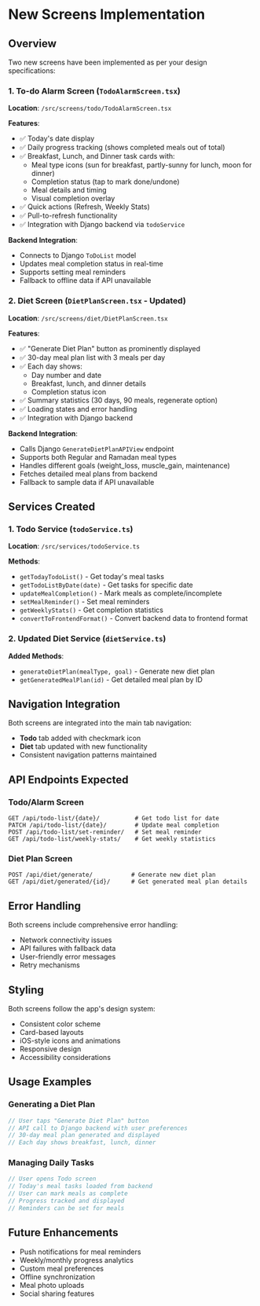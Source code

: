 # New Screens Implementation

## Overview
Two new screens have been implemented as per your design specifications:

### 1. To-do Alarm Screen (`TodoAlarmScreen.tsx`)
**Location**: `/src/screens/todo/TodoAlarmScreen.tsx`

**Features**:
- ✅ Today's date display
- ✅ Daily progress tracking (shows completed meals out of total)
- ✅ Breakfast, Lunch, and Dinner task cards with:
  - Meal type icons (sun for breakfast, partly-sunny for lunch, moon for dinner)
  - Completion status (tap to mark done/undone)
  - Meal details and timing
  - Visual completion overlay
- ✅ Quick actions (Refresh, Weekly Stats)
- ✅ Pull-to-refresh functionality
- ✅ Integration with Django backend via `todoService`

**Backend Integration**:
- Connects to Django `ToDoList` model
- Updates meal completion status in real-time
- Supports setting meal reminders
- Fallback to offline data if API unavailable

### 2. Diet Screen (`DietPlanScreen.tsx` - Updated)
**Location**: `/src/screens/diet/DietPlanScreen.tsx`

**Features**:
- ✅ "Generate Diet Plan" button as prominently displayed
- ✅ 30-day meal plan list with 3 meals per day
- ✅ Each day shows:
  - Day number and date
  - Breakfast, lunch, and dinner details
  - Completion status icon
- ✅ Summary statistics (30 days, 90 meals, regenerate option)
- ✅ Loading states and error handling
- ✅ Integration with Django backend

**Backend Integration**:
- Calls Django `GenerateDietPlanAPIView` endpoint
- Supports both Regular and Ramadan meal types
- Handles different goals (weight_loss, muscle_gain, maintenance)
- Fetches detailed meal plans from backend
- Fallback to sample data if API unavailable

## Services Created

### 1. Todo Service (`todoService.ts`)
**Location**: `/src/services/todoService.ts`

**Methods**:
- `getTodayTodoList()` - Get today's meal tasks
- `getTodoListByDate(date)` - Get tasks for specific date
- `updateMealCompletion()` - Mark meals as complete/incomplete
- `setMealReminder()` - Set meal reminders
- `getWeeklyStats()` - Get completion statistics
- `convertToFrontendFormat()` - Convert backend data to frontend format

### 2. Updated Diet Service (`dietService.ts`)
**Added Methods**:
- `generateDietPlan(mealType, goal)` - Generate new diet plan
- `getGeneratedMealPlan(id)` - Get detailed meal plan by ID

## Navigation Integration
Both screens are integrated into the main tab navigation:
- **Todo** tab added with checkmark icon
- **Diet** tab updated with new functionality
- Consistent navigation patterns maintained

## API Endpoints Expected

### Todo/Alarm Screen
```
GET /api/todo-list/{date}/          # Get todo list for date
PATCH /api/todo-list/{date}/        # Update meal completion
POST /api/todo-list/set-reminder/   # Set meal reminder
GET /api/todo-list/weekly-stats/    # Get weekly statistics
```

### Diet Plan Screen
```
POST /api/diet/generate/           # Generate new diet plan
GET /api/diet/generated/{id}/      # Get generated meal plan details
```

## Error Handling
Both screens include comprehensive error handling:
- Network connectivity issues
- API failures with fallback data
- User-friendly error messages
- Retry mechanisms

## Styling
Both screens follow the app's design system:
- Consistent color scheme
- Card-based layouts
- iOS-style icons and animations
- Responsive design
- Accessibility considerations

## Usage Examples

### Generating a Diet Plan
```typescript
// User taps "Generate Diet Plan" button
// API call to Django backend with user preferences
// 30-day meal plan generated and displayed
// Each day shows breakfast, lunch, dinner
```

### Managing Daily Tasks
```typescript
// User opens Todo screen
// Today's meal tasks loaded from backend
// User can mark meals as complete
// Progress tracked and displayed
// Reminders can be set for meals
```

## Future Enhancements
- Push notifications for meal reminders
- Weekly/monthly progress analytics
- Custom meal preferences
- Offline synchronization
- Meal photo uploads
- Social sharing features
